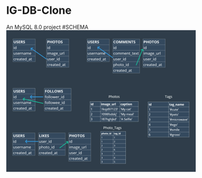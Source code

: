 # IG-DB-Clone
An MySQL 8.0 project 
#SCHEMA
![alt text](https://github.com/dcangundogan/IG-DB-Clone/blob/main/schema.jpg)
